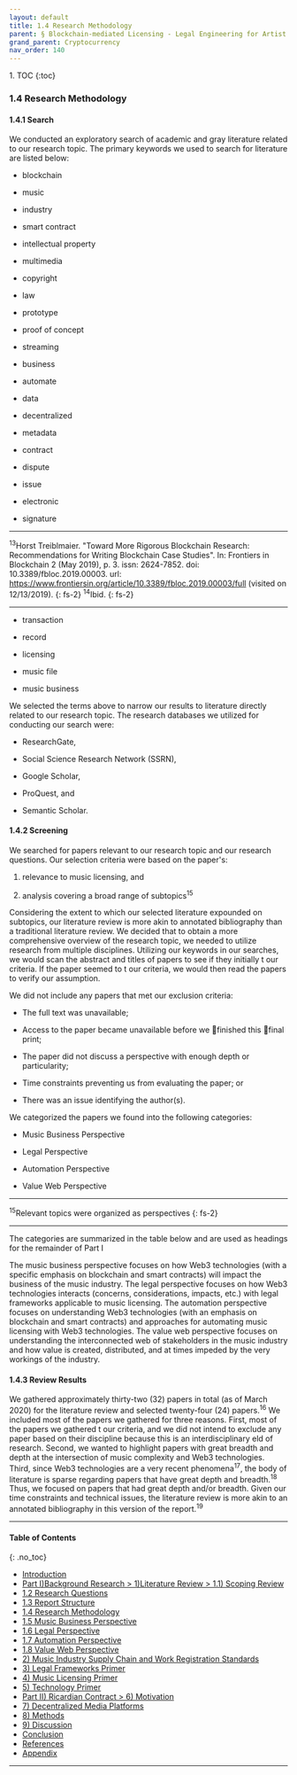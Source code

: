 ```yaml
---
layout: default
title: 1.4 Research Methodology 
parent: § Blockchain-mediated Licensing - Legal Engineering for Artist Empowerment  
grand_parent: Cryptocurrency 
nav_order: 140 
---
```

<style>
.dont-break-out {
  /* These are technically the same, but use both */
  overflow-wrap: break-word;
  word-wrap: break-word;

  -ms-word-break: break-all;
  /* This is the dangerous one in WebKit, as it breaks things wherever */
  word-break: break-all;
  /* Instead use this non-standard one: */
  word-break: break-word;
}

.youtube-container {
    position: relative;
    width: 100%;
    height: 0;
    padding-bottom: 56.25%;
}
.youtube-video {
    position: absolute;
    top: 0;
    left: 0;
    width: 100%;
    height: 100%;
}

</style>

<div class="dont-break-out" markdown="1">
1. TOC
{:toc}

### 1.4 Research Methodology

#### 1.4.1 Search

We conducted an exploratory search of academic and gray literature related to our research topic. The primary keywords we used to search for literature are listed below:

- blockchain

- music

- industry

- smart contract

- intellectual property

- multimedia

- copyright

- law

- prototype

- proof of concept

- streaming

- business

- automate

- data

- decentralized

- metadata

- contract

- dispute

- issue

- electronic

- signature


***
<sup>13</sup>Horst Treiblmaier. "Toward More Rigorous Blockchain Research: Recommendations for Writing Blockchain Case Studies". In: Frontiers in Blockchain 2 (May 2019), p. 3. issn: 2624-7852. doi: 10.3389/fbloc.2019.00003. url: https://www.frontiersin.org/article/10.3389/fbloc.2019.00003/full (visited on 12/13/2019).
{: fs-2}
<sup>14</sup>Ibid.
{: fs-2}
***

- transaction

- record

- licensing

- music file

- music business

We selected the terms above to narrow our results to literature directly related to our research topic. The research databases we utilized for conducting our search were:

- ResearchGate,

- Social Science Research Network (SSRN),

- Google Scholar,

- ProQuest, and

- Semantic Scholar.

#### 1.4.2 Screening
We searched for papers relevant to our research topic and our research questions. Our selection criteria were based on the paper's:

1. relevance to music licensing, and

1. analysis covering a broad range of subtopics<sup>15</sup>

Considering the extent to which our selected literature expounded on subtopics, our literature review is more akin to annotated bibliography than a traditional literature review. We decided that to obtain a more comprehensive overview of the research topic, we needed to utilize research from multiple disciplines. Utilizing our keywords in our searches, we would scan the abstract and titles of papers to see if they initially  t our criteria. If the paper seemed to  t our criteria, we would then read the papers to verify our assumption.

We did not include any papers that met our exclusion criteria:

- The full text was unavailable;

- Access to the paper became unavailable before we finished this final print;

- The paper did not discuss a perspective with enough depth or particularity;

- Time constraints preventing us from evaluating the paper; or

- There was an issue identifying the author(s).

We categorized the papers we found into the following categories:

- Music Business Perspective

- Legal Perspective

- Automation Perspective

- Value Web Perspective

***
<sup>15</sup>Relevant topics were organized as perspectives
{: fs-2}
***

The categories are summarized in the table below and are used as headings for the remainder of Part I



The music business perspective focuses on how Web3 technologies (with a specific emphasis on blockchain and smart contracts) will impact the business of the music industry. The legal perspective focuses on how Web3 technologies interacts (concerns, considerations, impacts, etc.) with legal frameworks applicable to music licensing. The automation perspective focuses on understanding Web3 technologies (with an emphasis on blockchain and smart contracts) and approaches for automating music licensing with Web3 technologies. The value web perspective focuses on understanding the interconnected web of stakeholders in the music industry and how value is created, distributed, and at times impeded by the very workings of the industry.

#### 1.4.3 Review Results
We gathered approximately thirty-two (32) papers in total (as of March 2020) for the literature review and selected twenty-four (24) papers.<sup>16</sup> We included most of the papers we gathered for three reasons. First, most of the papers we gathered  t our criteria, and we did not intend to exclude any paper based on their discipline because this is an interdisciplinary  eld of research. Second, we wanted to highlight papers with great breadth and depth at the intersection of music complexity and Web3 technologies. Third, since Web3 technologies are a very recent phenomena<sup>17</sup>, the body of literature is sparse regarding papers that have great depth and breadth.<sup>18</sup> Thus, we focused on papers that had great depth and/or breadth. Given our time constraints and technical issues, the literature review is more akin to an annotated bibliography in this version of the report.<sup>19</sup>

***

#### Table of Contents
{: .no_toc}

<ul><li> <a href="http://localhost:4000/docs/cryptocurrency/blockchain-mediated-licensing-1/">Introduction</a></li><li> <a href="http://localhost:4000/docs/cryptocurrency/blockchain-mediated-licensing-2/">Part I)Background Research &gt; 1)Literature Review &gt; 1.1) Scoping Review</a></li><li> <a href="http://localhost:4000/docs/cryptocurrency/blockchain-mediated-licensing-3/">1.2 Research Questions</a></li><li> <a href="http://localhost:4000/docs/cryptocurrency/blockchain-mediated-licensing-4/">1.3 Report Structure</a></li><li> <a href="http://localhost:4000/docs/cryptocurrency/blockchain-mediated-licensing-5/">1.4 Research Methodology</a></li><li> <a href="http://localhost:4000/docs/cryptocurrency/blockchain-mediated-licensing-6/">1.5 Music Business Perspective</a></li><li> <a href="http://localhost:4000/docs/cryptocurrency/blockchain-mediated-licensing-7/">1.6 Legal Perspective</a></li><li> <a href="http://localhost:4000/docs/cryptocurrency/blockchain-mediated-licensing-8/">1.7 Automation Perspective</a></li><li> <a href="http://localhost:4000/docs/cryptocurrency/blockchain-mediated-licensing-9/">1.8 Value Web Perspective</a></li><li> <a href="http://localhost:4000/docs/cryptocurrency/blockchain-mediated-licensing-20/">2) Music Industry Supply Chain and Work Registration Standards</a></li><li> <a href="http://localhost:4000/docs/cryptocurrency/blockchain-mediated-licensing-30/">3) Legal Frameworks Primer</a></li><li> <a href="http://localhost:4000/docs/cryptocurrency/blockchain-mediated-licensing-40/">4) Music Licensing Primer</a></li><li> <a href="http://localhost:4000/docs/cryptocurrency/blockchain-mediated-licensing-50/">5) Technology Primer</a></li><li> <a href="http://localhost:4000/docs/cryptocurrency/blockchain-mediated-licensing-60/">Part II) Ricardian Contract &gt; 6) Motivation</a></li><li> <a href="http://localhost:4000/docs/cryptocurrency/blockchain-mediated-licensing-70/">7) Decentralized Media Platforms</a></li><li> <a href="http://localhost:4000/docs/cryptocurrency/blockchain-mediated-licensing-80/">8) Methods</a></li><li> <a href="http://localhost:4000/docs/cryptocurrency/blockchain-mediated-licensing-90/">9) Discussion</a></li><li> <a href="http://localhost:4000/docs/cryptocurrency/blockchain-mediated-licensing-100/">Conclusion</a></li><li> <a href="http://localhost:4000/docs/cryptocurrency/blockchain-mediated-licensing-110/">References</a></li><li> <a href="http://localhost:4000/docs/cryptocurrency/blockchain-mediated-licensing-120/">Appendix</a></li></ul>

***

</div>
